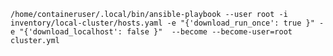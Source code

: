     /home/containeruser/.local/bin/ansible-playbook --user root -i inventory/local-cluster/hosts.yaml -e "{'download_run_once': true }" -e "{'download_localhost': false }"  --become --become-user=root cluster.yml
